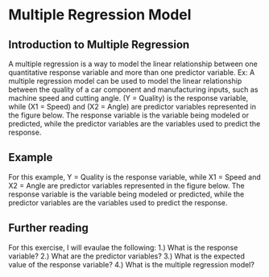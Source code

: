 # Multiple Regression Model
## Introduction to Multiple Regression
A multiple regression is a way to model the linear relationship between one quantitative response variable and more than one predictor variable. Ex: A multiple regression model can be used to model the linear relationship between the quality of a car component and manufacturing inputs, such as machine speed and cutting angle. (Y = Quality) is the response variable, while (X1 = Speed) and (X2 = Angle) are predictor variables represented in the figure below. The response variable is the variable being modeled or predicted, while the predictor variables are the variables used to predict the response.

## Example
For this example, Y = Quality is the response variable, while X1 = Speed and X2 = Angle are predictor variables represented in the figure below. The response variable is the variable being modeled or predicted, while the predictor variables are the variables used to predict the response.

## Further reading
For this exercise, I will evaulae the following:
1.) What is the response variable?
2.) What are the predictor variables?
3.) What is the expected value of the response variable?
4.) What is the multiple regression model?
